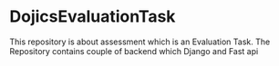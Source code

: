 # DojicsEvaluationTask
This repository is about assessment which is an Evaluation Task. The Repository contains couple of backend which Django and Fast api

